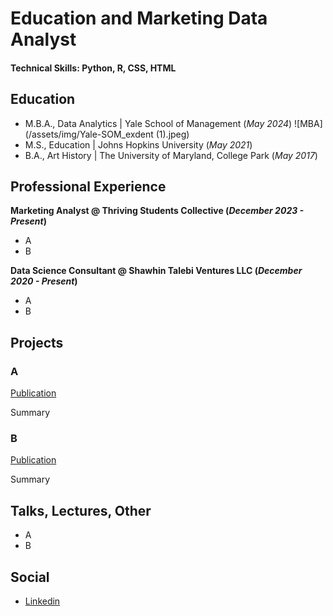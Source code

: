 # Education and Marketing Data Analyst

#### Technical Skills: Python, R, CSS, HTML

## Education
- M.B.A., Data Analytics | Yale School of Management (_May 2024_)
![MBA](/assets/img/Yale-SOM_exdent (1).jpeg)	         		
- M.S., Education	| Johns Hopkins University (_May 2021_)	 			        		
- B.A., Art History | The University of Maryland, College Park (_May 2017_)

## Professional Experience
**Marketing Analyst @ Thriving Students Collective (_December 2023 - Present_)**
- A
- B

**Data Science Consultant @ Shawhin Talebi Ventures LLC (_December 2020 - Present_)**
- A
- B

## Projects
### A
[Publication](https://www.mdpi.com/1424-8220/22/8/3048)

Summary


### B
[Publication](https://www.mdpi.com/1424-8220/22/11/4240)

Summary


## Talks, Lectures, Other
- A
- B

## Social
- [Linkedin]([https://medium.com/@shawhin](https://www.linkedin.com/in/laurence-spekterman-7601a7153/)https://www.linkedin.com/in/laurence-spekterman-7601a7153/)
